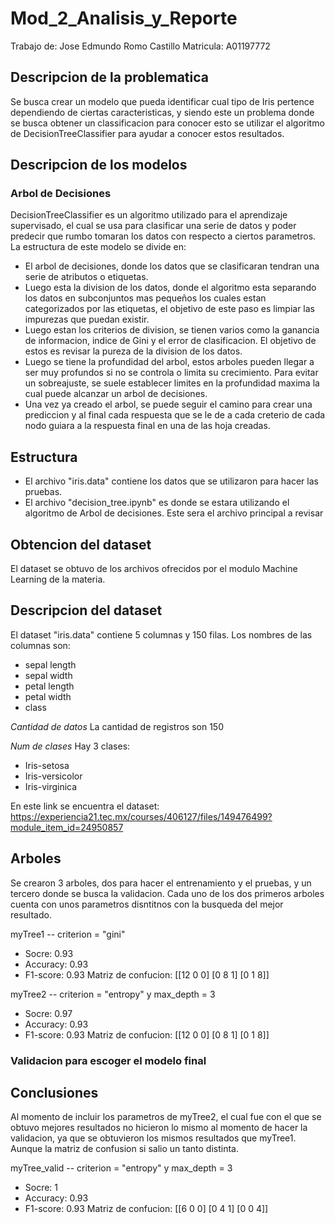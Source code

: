 # Mod_2_Analisis_y_Reporte
Trabajo de: Jose Edmundo Romo Castillo
Matricula: A01197772

## Descripcion de la problematica
Se busca crear un modelo que pueda identificar cual tipo de Iris pertence dependiendo de ciertas caracteristicas, y siendo este un problema donde se busca obtener un classificacion para conocer esto se utilizar el algoritmo de DecisionTreeClassifier para ayudar a conocer estos resultados.

## Descripcion de los modelos
### Arbol de Decisiones
DecisionTreeClassifier es un algoritmo utilizado para el aprendizaje supervisado, el cual se usa para clasificar una serie de datos y poder predecir que rumbo tomaran los datos con respecto a ciertos parametros. La estructura de este modelo se divide en:

- El arbol de decisiones, donde los datos que se clasificaran tendran una serie de atributos o etiquetas.
- Luego esta la division de los datos, donde el algoritmo esta separando los datos en subconjuntos mas pequeños los cuales estan categorizados por las etiquetas, el objetivo de este paso es limpiar las impurezas que puedan existir.
- Luego estan los criterios de division, se tienen varios como la ganancia de informacion, indice de Gini y el error de clasificacion. El objetivo de estos es revisar la pureza de la division de los datos.
- Luego se tiene la profundidad del arbol, estos arboles pueden llegar a ser muy profundos si no se controla o limita su crecimiento. Para evitar un sobreajuste, se suele establecer limites en la profundidad maxima la cual puede alcanzar un arbol de decisiones.
- Una vez ya creado el arbol, se puede seguir el camino para crear una prediccion y al final cada respuesta que se le de a cada creterio de cada nodo guiara a la respuesta final en una de las hoja creadas.

## Estructura
- El archivo "iris.data" contiene los datos que se utilizaron para hacer las pruebas.
- El archivo "decision_tree.ipynb" es donde se estara utilizando el algoritmo de Arbol de decisiones. Este sera el archivo principal a revisar

## Obtencion del dataset
El dataset se obtuvo de los archivos ofrecidos por el modulo Machine Learning de la materia.

## Descripcion del dataset

El dataset "iris.data" contiene 5 columnas y 150 filas. Los nombres de las columnas son:
- sepal length
- sepal width
- petal length
- petal width
- class

*Cantidad de datos*
La cantidad de registros son 150

*Num de clases*
Hay 3 clases:
- Iris-setosa
- Iris-versicolor
- Iris-virginica

En este link se encuentra el dataset: https://experiencia21.tec.mx/courses/406127/files/149476499?module_item_id=24950857

## Arboles
Se crearon 3 arboles, dos para hacer el entrenamiento y el pruebas, y un tercero donde se busca la validacion. Cada uno de los dos primeros arboles cuenta con unos parametros disntitnos con la busqueda del mejor resultado.

myTree1 -- criterion = "gini"
- Socre: 0.93 
- Accuracy: 0.93
- F1-score: 0.93
Matriz de confucion:
[[12 0 0]
 [0 8 1]
 [0 1 8]]

myTree2 -- criterion = "entropy" y max_depth = 3
- Socre: 0.97
- Accuracy: 0.93
- F1-score: 0.93
Matriz de confucion:
[[12 0 0]
 [0 8 1]
 [0 1 8]]

### Validacion para escoger el modelo final 
## Conclusiones
Al momento de incluir los parametros de myTree2, el cual fue con el que se obtuvo mejores resultados no hicieron lo mismo al momento de hacer la validacion, ya que se obtuvieron los mismos resultados que myTree1. Aunque la matriz de confusion si salio un tanto distinta.

myTree_valid -- criterion = "entropy" y max_depth = 3
- Socre: 1
- Accuracy: 0.93
- F1-score: 0.93
Matriz de confucion:
[[6 0 0]
 [0 4 1]
 [0 0 4]]
